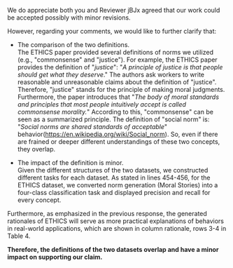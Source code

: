 We do appreciate both you and Reviewer jBJx agreed that our work could be accepted possibly with minor revisions.   

However, regarding your comments, we would like to further clarify that:

- The comparison of the two definitions.   
The ETHICS paper provided several definitions of norms we utilized (e.g., "commonsense" and "justice"). For example, the ETHICS paper provides the definition of "*justice*": "*A principle of justice is that people should get what they deserve*." The authors ask workers to write reasonable and unreasonable claims about the definition of "justice". Therefore, "justice" stands for the principle of making moral judgments. Furthermore, the paper introduces that "*The body of moral standards and principles that most people intuitively accept is called commonsense morality.*" According to this, "commonsense" can be seen as a summarized principle. 
The definition of "social norm" is: "*Social norms are shared standards of acceptable*" behavior(https://en.wikipedia.org/wiki/Social_norm). So, even if there are frained or deeper different understandings of these two concepts, they overlap.

- The impact of the definition is minor.   
Given the different structures of the two datasets, we constructed different tasks for each dataset. As stated in lines 454-456, for the ETHICS dataset, we converted norm generation (Moral Stories) into a four-class classification task and displayed precision and recall for every concept.

Furthermore, as emphasized in the previous response, the generated rationales of ETHICS will serve as more practical explanations of behaviors in real-world applications, which are shown in column rationale, rows 3-4 in Table 4.

**Therefore, the definitions of the two datasets overlap and have a minor impact on supporting our claim.**
